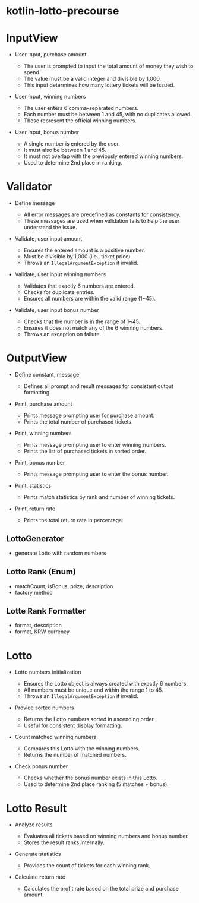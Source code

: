 # kotlin-lotto-precourse

# InputView
- User Input, purchase amount
    - The user is prompted to input the total amount of money they wish to spend.
    - The value must be a valid integer and divisible by 1,000.
    - This input determines how many lottery tickets will be issued.

- User Input, winning numbers
    - The user enters 6 comma-separated numbers.
    - Each number must be between 1 and 45, with no duplicates allowed.
    - These represent the official winning numbers.

- User Input, bonus number
    - A single number is entered by the user.
    - It must also be between 1 and 45.
    - It must not overlap with the previously entered winning numbers.
    - Used to determine 2nd place in ranking.

# Validator
- Define message
    - All error messages are predefined as constants for consistency.
    - These messages are used when validation fails to help the user understand the issue.

- Validate, user input amount
    - Ensures the entered amount is a positive number.
    - Must be divisible by 1,000 (i.e., ticket price).
    - Throws an `IllegalArgumentException` if invalid.

- Validate, user input winning numbers
    - Validates that exactly 6 numbers are entered.
    - Checks for duplicate entries.
    - Ensures all numbers are within the valid range (1~45).

- Validate, user input bonus number
    - Checks that the number is in the range of 1~45.
    - Ensures it does not match any of the 6 winning numbers.
    - Throws an exception on failure.

# OutputView
- Define constant, message
    - Defines all prompt and result messages for consistent output formatting.

- Print, purchase amount
    - Prints message prompting user for purchase amount.
    - Prints the total number of purchased tickets.

- Print, winning numbers
    - Prints message prompting user to enter winning numbers.
    - Prints the list of purchased tickets in sorted order.

- Print, bonus number
    - Prints message prompting user to enter the bonus number.

- Print, statistics
    - Prints match statistics by rank and number of winning tickets.

- Print, return rate
    - Prints the total return rate in percentage.

## LottoGenerator
- generate Lotto with random numbers

## Lotto Rank (Enum)
- matchCount, isBonus, prize, description
- factory method

## Lotte Rank Formatter
- format, description
- format, KRW currency

# Lotto
- Lotto numbers initialization
    - Ensures the Lotto object is always created with exactly 6 numbers.
    - All numbers must be unique and within the range 1 to 45.
    - Throws an `IllegalArgumentException` if invalid.

- Provide sorted numbers
    - Returns the Lotto numbers sorted in ascending order.
    - Useful for consistent display formatting.

- Count matched winning numbers
    - Compares this Lotto with the winning numbers.
    - Returns the number of matched numbers.

- Check bonus number
    - Checks whether the bonus number exists in this Lotto.
    - Used to determine 2nd place ranking (5 matches + bonus).

# Lotto Result

- Analyze results
  - Evaluates all tickets based on winning numbers and bonus number.
  - Stores the result ranks internally.

- Generate statistics
  - Provides the count of tickets for each winning rank.

- Calculate return rate
  - Calculates the profit rate based on the total prize and purchase amount.